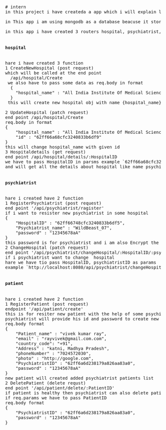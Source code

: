 <pre>
# intern
in this project i have createda a app which i will explain line by line

in This app i am using mongodb as a database beacuse it stores data as Json format which is very easy to visulize

in this app i have created 3 routers hospital, psychiatrist, patient i will explain all one by one

<h4>hospital</h4>
hare i have created 3 function
1 CreateNewHospital (post request)
which will be called at the end point 
  /api/hospital/Create
 we also have to pass some data as req.body in format
  {
    "hospital_name" : "All India Institute Of Medical Science (AIIMS)",
  }
 this will create new hospital obj with name {hospital_name}
 
2 UpdateHospital (patch request)
end point /api/hospital/Create
req.body in format
{
    "hospital_name" : "All India Institute Of Medical Science (AIIMS)",
    "id" : "62ff66a68cfc3240833b6df9"
}
this will change hospital_name with given id
3 Hospitaldetails (get request)
end point /api/hospital/details/:HospitalID
we have to pass HospitalID in parsms example `62ff66a68cfc3240833b6df9`
and will get all the details about hospital like name psychiatrist details  patient count

<h4>psychiatrist</h4>
hare i created have 2 function
1 RegisterPsychiatrist (post request)
end point '/api/psychiatrist/ragister'
if i want to resister new psychiatrist in some hospital
{
    "HospitalID" : "62ff66748cfc3240833b6df5",
    "Psychiatrist_name" : "WildBeast_07",
    "password" : "12345678aA"
}
this password is for psychiatrist and i am also Encrypt the password with rolling has method
2 ChangeHospital (patch request)
end point '/api/psychiatrist/changeHospital/:HospitalID/:psychiatristID'
if i psychiatrist want to change  hospital
hare we have tio pass HospitalID, psychiatristID as params
example `http://localhost:8080/api/psychiatrist/changeHospital/62ff66928cfc3240833b6df7/62ff6ae3238179a826aa83ac'

<h4>patient</h4>
hare i created have 2 function
1 RegisterPatient (post request)
endpoint '/api/patient/create'
this is for resiter new patient with the help of some psychiatrist
psychiatrist will provide his id and password to create new patient 
req.body format 
{
    "Patient_name" : "vivek kumar ray",
    "email" : "rayvivek@gmail.com.com",
    "country_code": "+91",
    "Address" : "katni, Madhya Pradesh",
    "phoneNumber" : "7024572030",
    "photo" : "http://google.com",
    "PsychiatristID" : "62ff6a6d238179a826aa83a0",
    "password" : "12345678aA"
}
new patient will created added psychiatrist patients list
2 DeletePatient (delete requst)
end point '/api/patient/delete/:PatientID'
if patient is healthy then psychiatrist can also delete patient
if req.params we have to pass PatientID
req.body format
{
    "PsychiatristID" : "62ff6a6d238179a826aa83a0",
    "password" : "12345678aA"
}
 </pre>
